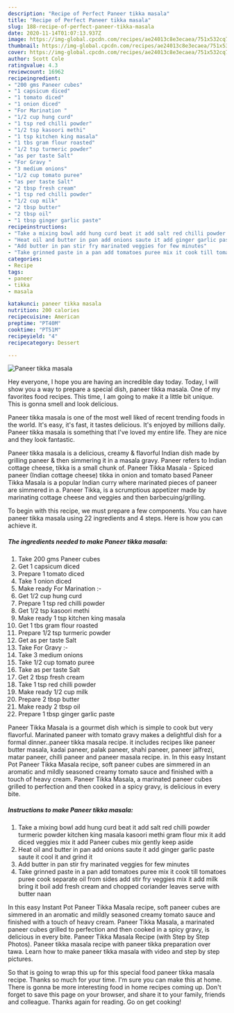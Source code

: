 ```yaml
---
description: "Recipe of Perfect Paneer tikka masala"
title: "Recipe of Perfect Paneer tikka masala"
slug: 188-recipe-of-perfect-paneer-tikka-masala
date: 2020-11-14T01:07:13.937Z
image: https://img-global.cpcdn.com/recipes/ae24013c8e3ecaea/751x532cq70/paneer-tikka-masala-recipe-main-photo.jpg
thumbnail: https://img-global.cpcdn.com/recipes/ae24013c8e3ecaea/751x532cq70/paneer-tikka-masala-recipe-main-photo.jpg
cover: https://img-global.cpcdn.com/recipes/ae24013c8e3ecaea/751x532cq70/paneer-tikka-masala-recipe-main-photo.jpg
author: Scott Cole
ratingvalue: 4.3
reviewcount: 16962
recipeingredient:
- "200 gms Paneer cubes"
- "1 capsicum diced"
- "1 tomato diced"
- "1 onion diced"
- "For Marination "
- "1/2 cup hung curd"
- "1 tsp red chilli powder"
- "1/2 tsp kasoori methi"
- "1 tsp kitchen king masala"
- "1 tbs gram flour roasted"
- "1/2 tsp turmeric powder"
- "as per taste Salt"
- "For Gravy "
- "3 medium onions"
- "1/2 cup tomato puree"
- "as per taste Salt"
- "2 tbsp fresh cream"
- "1 tsp red chilli powder"
- "1/2 cup milk"
- "2 tbsp butter"
- "2 tbsp oil"
- "1 tbsp ginger garlic paste"
recipeinstructions:
- "Take a mixing bowl add hung curd beat it add salt red chilli powder turmeric powder kitchen king masala kasoori methi gram flour mix it add diced veggies mix it add Paneer cubes mix gently keep aside"
- "Heat oil and butter in pan add onions saute it add ginger garlic paste saute it cool it and grind it"
- "Add butter in pan stir fry marinated veggies for few minutes"
- "Take grinned paste in a pan add tomatoes puree mix it cook till tomatoes puree cook separate oil from sides add stir fry veggies mix it add milk bring it boil add fresh cream and chopped coriander leaves serve with butter naan"
categories:
- Recipe
tags:
- paneer
- tikka
- masala

katakunci: paneer tikka masala 
nutrition: 200 calories
recipecuisine: American
preptime: "PT40M"
cooktime: "PT51M"
recipeyield: "4"
recipecategory: Dessert

---
```



![Paneer tikka masala](https://img-global.cpcdn.com/recipes/ae24013c8e3ecaea/751x532cq70/paneer-tikka-masala-recipe-main-photo.jpg)

Hey everyone, I hope you are having an incredible day today. Today, I will show you a way to prepare a special dish, paneer tikka masala. One of my favorites food recipes. This time, I am going to make it a little bit unique. This is gonna smell and look delicious.

Paneer tikka masala is one of the most well liked of recent trending foods in the world. It's easy, it's fast, it tastes delicious. It's enjoyed by millions daily. Paneer tikka masala is something that I've loved my entire life. They are nice and they look fantastic.

Paneer tikka masala is a delicious, creamy &amp; flavorful Indian dish made by grilling paneer &amp; then simmering it in a masala gravy. Paneer refers to Indian cottage cheese, tikka is a small chunk of. Paneer Tikka Masala - Spiced paneer (Indian cottage cheese) tikka in onion and tomato based Paneer Tikka Masala is a popular Indian curry where marinated pieces of paneer are simmered in a. Paneer Tikka, is a scrumptious appetizer made by marinating cottage cheese and veggies and then barbecuing/grilling.


To begin with this recipe, we must prepare a few components. You can have paneer tikka masala using 22 ingredients and 4 steps. Here is how you can achieve it.

<!--inarticleads1-->

##### The ingredients needed to make Paneer tikka masala:

1. Take 200 gms Paneer cubes
1. Get 1 capsicum diced
1. Prepare 1 tomato diced
1. Take 1 onion diced
1. Make ready For Marination :-
1. Get 1/2 cup hung curd
1. Prepare 1 tsp red chilli powder
1. Get 1/2 tsp kasoori methi
1. Make ready 1 tsp kitchen king masala
1. Get 1 tbs gram flour roasted
1. Prepare 1/2 tsp turmeric powder
1. Get as per taste Salt
1. Take For Gravy :-
1. Take 3 medium onions
1. Take 1/2 cup tomato puree
1. Take as per taste Salt
1. Get 2 tbsp fresh cream
1. Take 1 tsp red chilli powder
1. Make ready 1/2 cup milk
1. Prepare 2 tbsp butter
1. Make ready 2 tbsp oil
1. Prepare 1 tbsp ginger garlic paste


Paneer Tikka Masala is a gourmet dish which is simple to cook but very flavorful. Marinated paneer with tomato gravy makes a delightful dish for a formal dinner..paneer tikka masala recipe. it includes recipes like paneer butter masala, kadai paneer, palak paneer, shahi paneer, paneer jalfrezi, matar paneer, chilli paneer and paneer masala recipe. in. In this easy Instant Pot Paneer Tikka Masala recipe, soft paneer cubes are simmered in an aromatic and mildly seasoned creamy tomato sauce and finished with a touch of heavy cream. Paneer Tikka Masala, a marinated paneer cubes grilled to perfection and then cooked in a spicy gravy, is delicious in every bite. 

<!--inarticleads2-->

##### Instructions to make Paneer tikka masala:

1. Take a mixing bowl add hung curd beat it add salt red chilli powder turmeric powder kitchen king masala kasoori methi gram flour mix it add diced veggies mix it add Paneer cubes mix gently keep aside
1. Heat oil and butter in pan add onions saute it add ginger garlic paste saute it cool it and grind it
1. Add butter in pan stir fry marinated veggies for few minutes
1. Take grinned paste in a pan add tomatoes puree mix it cook till tomatoes puree cook separate oil from sides add stir fry veggies mix it add milk bring it boil add fresh cream and chopped coriander leaves serve with butter naan


In this easy Instant Pot Paneer Tikka Masala recipe, soft paneer cubes are simmered in an aromatic and mildly seasoned creamy tomato sauce and finished with a touch of heavy cream. Paneer Tikka Masala, a marinated paneer cubes grilled to perfection and then cooked in a spicy gravy, is delicious in every bite. Paneer Tikka Masala Recipe (with Step by Step Photos). Paneer tikka masala recipe with paneer tikka preparation over tawa. Learn how to make paneer tikka masala with video and step by step pictures. 

So that is going to wrap this up for this special food paneer tikka masala recipe. Thanks so much for your time. I'm sure you can make this at home. There is gonna be more interesting food in home recipes coming up. Don't forget to save this page on your browser, and share it to your family, friends and colleague. Thanks again for reading. Go on get cooking!
